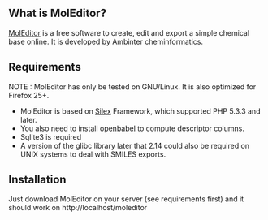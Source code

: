 What is MolEditor?
------------------

[MolEditor][1] is a free software to create, edit and export a simple chemical base online. It is developed by Ambinter cheminformatics.

Requirements
------------

NOTE : MolEditor has only be tested on GNU/Linux. It is also optimized for Firefox 25+. 

* MolEditor is based on [Silex][2] Framework, which supported PHP 5.3.3 and later.
* You also need to install [openbabel][3] to compute descriptor columns.
* Sqlite3 is required
* A version of the glibc library later that 2.14 could also be required on UNIX systems to deal with SMILES exports.

Installation
------------

Just download MolEditor on your server (see requirements first) and it should work on http://localhost/moleditor

[1]: http://www.ambinter.com/moleditor
[2]: http://silex.sensiolabs.org
[3]: http://openbabel.org
